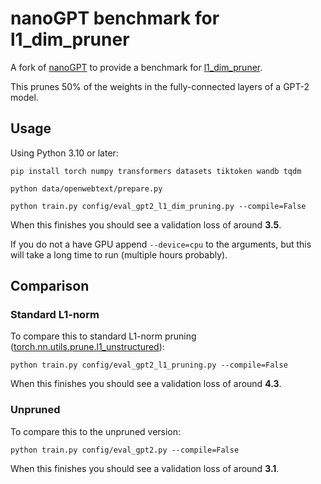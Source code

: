 # nanoGPT benchmark for l1_dim_pruner

A fork of [nanoGPT](https://github.com/karpathy/nanoGPT) to provide a benchmark for [l1_dim_pruner](https://github.com/nfergu/l1_dim_pruner).

This prunes 50% of the weights in the fully-connected layers of a GPT-2 model. 

## Usage

Using Python 3.10 or later:

```
pip install torch numpy transformers datasets tiktoken wandb tqdm
```

```
python data/openwebtext/prepare.py
```

```
python train.py config/eval_gpt2_l1_dim_pruning.py --compile=False
```

When this finishes you should see a validation loss of around **3.5**.

If you do not a have GPU append `--device=cpu` to the arguments, but this will take a long time to run (multiple hours probably).

## Comparison

### Standard L1-norm

To compare this to standard L1-norm pruning ([torch.nn.utils.prune.l1_unstructured](https://pytorch.org/docs/stable/generated/torch.nn.utils.prune.l1_unstructured.html#torch-nn-utils-prune-l1-unstructured)):

```
python train.py config/eval_gpt2_l1_pruning.py --compile=False
```

When this finishes you should see a validation loss of around **4.3**.


### Unpruned

To compare this to the unpruned version:

```
python train.py config/eval_gpt2.py --compile=False
```

When this finishes you should see a validation loss of around **3.1**.
